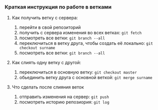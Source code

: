 ### Краткая инструкция по работе в ветками

1. Как получить ветку с сервера:
	1. перейти в свой репозиторий
    2. получить с сервера изменения во всех ветках: ```git fetch```
    3. посмотреть все ветки: ```git branch --all```
    4. переключиться в ветку друга, чтобы создать её локально: ```git checkout surname```
    5. посмотреть все ветки: ```git branch --all```

2. Как слиять одну ветку с другой:
	1. переключиться в основную ветку: ```git checkout master```
    2. обьединить ветку друга с основной веткой: ```git merge surname```
    
3. Что сделать после слияния веток
	1. отправить изменения на сервер: ```git push```
    2. посмотреть историю репозиория: ```git log```
